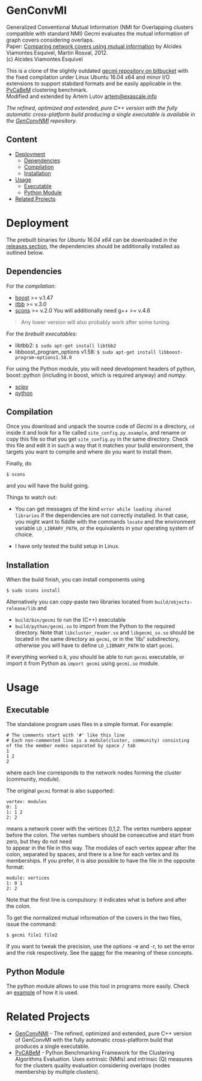 # GenConvMI

Generalized Conventional Mutual Information (NMI for Overlapping clusters compatible with standard NMI)
Gecmi evaluates the mutual information of graph covers considering overlaps.  
Paper: [Comparing network covers using mutual information](https://arxiv.org/abs/1202.0425) by Alcides Viamontes Esquivel, Martin Rosval, 2012.  
(c) Alcides Viamontes Esquivel

This is a clone of the slightly outdated [gecmi repository on bitbucket](https://bitbucket.org/dsign/gecmi) with the fixed compilation under Linux Ubuntu 16.04 x64 and minor I/O extensions to support stabdard formats and be easily applicable in the [PyCaBeM](https://github.com/eXascaleInfolab/PyCABeM) clustering benchmark.  
Modified and extended by Artem Lutov <artem@exascale.info>

*The refined, optimized and extended, pure C++ version with the fully automatic cross-platform build producing a single executable is available in the [GenConvNMI](https://github.com/eXascaleInfolab/GenConvNMI) repository.*

## Content
- [Deployment](#deployment)
	- [Dependencies](#dependencies)
	- [Compilation](#compilation)
	- [Installation](#installation)
- [Usage](#usage)
	- [Executable](#executable)
	- [Python Module](#python-module)
- [Related Projects](#related-projects)

# Deployment

The prebuilt binaries for *Ubuntu 16.04 x64* can be downloaded in the [releases section](https://github.com/eXascaleInfolab/GenConvMI/releases), the dependencies
should be additionally installed as outlined below.

## Dependencies

For the *compilation*: 
- [boost](http://www.boost.org/boost) >= v.1.47
- [itbb](http://threadingbuildingblocks.org/itbb) >= v.3.0
- [scons](http://www.scons.org/scons) >= v.2.0
You will additionally need g++ >= v.4.6
> Any lower version will also probably work after some tuning.

For the *brebuilt executables*:
- libtbb2:  `$ sudo apt-get install libtbb2`
- libboost_program_options v1.58:  `$ sudo apt-get install libboost-program-options1.58.0`

For using the Python module, you will need development headers of python,
boost::python (including in boost, which is required anyway) and *numpy*.

* [scipy](http://numpy.scipy.org/)
* [python](http://www.python.org/)

## Compilation

Once you download and unpack the source code of *Gecmi* in a directory,
`cd` inside it and look for a file called `site_config.py.example`, and
rename or copy this file so that you get `site_config.py` in the same
directory. Check this file and edit it in such a way that it matches your build
environment, the targets you want to compile and where do you want to install
them.

Finally, do
```
$ scons
```

and you will have the build going.

Things to watch out:

* You can get messages of the kind `error while loading shared libraries` if the dependencies
  are not correctly installed. In that case, you might want to fiddle with the commands
  `locate` and the environment variable `LD_LIBRARY_PATH`, or the equivalents in your
  operating system of choice.

* I have only tested the build setup in Linux.

## Installation

When the build finish, you can install components using

```
$ sudo scons install
```
Alternatively you can copy-paste two libraries located from `build/objects-release/lib` and
- `build/bin/gecmi` to run the (C++) executable
- `build/python/gecmi.so` to import from the Python
to the required directory. Note that `libcluster_reader.so` and `libgecmi_so.so` should be
located in the same directory as `gecmi`, or in the 'lib/' subdirectory, otherwise you will
have to define `LD_LIBRARY_PATH` to start `gecmi`.

If everything worked o.k, you should be able to run `gecmi` executable, or import it from
Python as `import gecmi` using `gecmi.so` module.

# Usage

## Executable

The standalone program uses files in a simple format. For example:

```
# The comments start with '#' like this line
# Each non-commented line is a module(cluster, community) consisting of the the member nodes separated by space / tab
1
1 2
2
```
where each line corresponds to the network nodes forming the cluster (community, module).

The original `gecmi` format is also supported:

```
vertex: modules
0: 1
1: 1 2
2: 2
```
means a network cover with the vertices 0,1,2. The vertex numbers appear before
the colon. The vertex numbers should be consecutive and start from zero, but they do not need  
to appear in the file in this way. The modules of
each vertex appear after the colon, separated by spaces, and there is a line for each
vertex and its memberships. If you prefer, it is
also possible to have the file in the opposite format:
```
module: vertices
1: 0 1
2: 2
```

Note that the first line is compulsory: it indicates what is before and after the colon.

To get the normalized mutual information of the covers in the two files, issue the
command:

```
$ gecmi file1 file2
```

If you want to tweak the precision, use the options -e and -r, to set the error and
the risk respectively. See the [paper](http://arxiv.org/abs/1202.0425) for the
meaning of these concepts.

## Python Module

The python module allows to use this tool in programs more easily. Check an [example](https://github.com/eXascaleInfolab/GenConvMI/blob/master/simple_example.ipynb)
of how it is used.

# Related Projects
- [GenConvNMI](https://github.com/eXascaleInfolab/GenConvNMI) - The refined, optimized and extended, pure C++ version of GenConvMI with the fully automatic cross-platform build that produces a single executable.
- [PyCABeM](https://github.com/eXascaleInfolab/PyCABeM) - Python Benchmarking Framework for the Clustering Algorithms Evaluation. Uses extrinsic (NMIs) and intrinsic (Q) measures for the clusters quality evaluation considering overlaps (nodes membership by multiple clusters).
